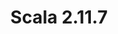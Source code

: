 ---
title: Scala 2.11.7
start: 23 June 2015
layout: downloadpage
release_version: 2.11.7
release_date: "June 23, 2015"
show_resources: "true"
permalink: /download/2.11.7.html
requirements: "This Scala software distribution can be installed on any Unix-like or Windows system. It requires the Java runtime version 1.6 or later, which can be downloaded <a href='http://www.java.com/'>here</a>."
resources: [
  ["-main-unixsys", "scala-2.11.7.tgz", "https://downloads.lightbend.com/scala/2.11.7/scala-2.11.7.tgz", "Mac OS X, Unix, Cygwin", "27.14M"],
  ["-main-windows", "scala-2.11.7.msi", "https://downloads.lightbend.com/scala/2.11.7/scala-2.11.7.msi", "Windows (msi installer)", "110.71M"],
  ["-non-main-sys", "scala-2.11.7.zip", "https://downloads.lightbend.com/scala/2.11.7/scala-2.11.7.zip", "Windows", "27.19M"],
  ["-non-main-sys", "scala-2.11.7.deb", "https://downloads.lightbend.com/scala/2.11.7/scala-2.11.7.deb", "Debian", "76.66M"],
  ["-non-main-sys", "scala-2.11.7.rpm", "https://downloads.lightbend.com/scala/2.11.7/scala-2.11.7.rpm", "RPM package", "109.54M"],
  ["-non-main-sys", "scala-docs-2.11.7.txz", "https://downloads.lightbend.com/scala/2.11.7/scala-docs-2.11.7.txz", "API docs", "47.05M"],
  ["-non-main-sys", "scala-docs-2.11.7.zip", "https://downloads.lightbend.com/scala/2.11.7/scala-docs-2.11.7.zip", "API docs", "85.73M"],
  ["-non-main-sys", "scala-sources-2.11.7.tar.gz", "https://github.com/scala/scala/archive/v2.11.7.tar.gz", "Sources", ""]
]
---